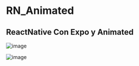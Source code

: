 # RN_Animated
## ReactNative Con Expo y Animated

![image](https://user-images.githubusercontent.com/66761042/179642370-eef0d5d0-ac4e-452d-8f7f-50619f5ce900.png)

![image](https://user-images.githubusercontent.com/66761042/179642350-36342653-7a0d-4221-b143-a279fb5133f0.png)
